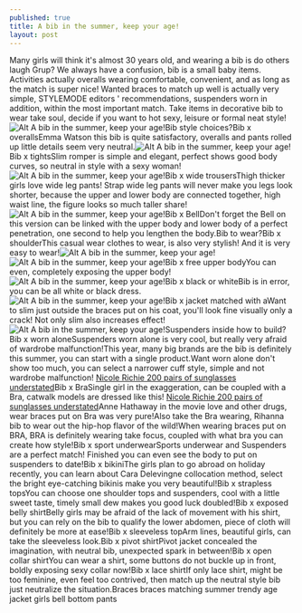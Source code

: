 ```yaml
---
published: true
title: A bib in the summer, keep your age!
layout: post
---
```

Many girls will think it\'s almost 30 years old, and wearing a bib is do others laugh Grup? We always have a confusion, bib is a small baby items. Activities actually overalls wearing comfortable, convenient, and as long as the match is super nice! Wanted braces to match up well is actually very simple, STYLEMODE editors \' recommendations, suspenders worn in addition, within the most important match. Take items in decorative bib to wear take soul, decide if you want to hot sexy, leisure or formal neat style!![Alt A bib in the summer, keep your age!](https://c2.staticflickr.com/8/7496/27321554442_5b5a6520dc_b.jpg)Bib style choices?Bib x overallsEmma Watson this bib is quite satisfactory, overalls and pants rolled up little details seem very neutral.![Alt A bib in the summer, keep your age!](https://c2.staticflickr.com/8/7374/27385905126_280a7c9b53_z.jpg)Bib x tightsSlim romper is simple and elegant, perfect shows good body curves, so neutral in style with a sexy woman!![Alt A bib in the summer, keep your age!](https://c2.staticflickr.com/8/7554/27143919110_78eed44454_z.jpg)Bib x wide trousersThigh thicker girls love wide leg pants! Strap wide leg pants will never make you legs look shorter, because the upper and lower body are connected together, high waist line, the figure looks so much taller share!![Alt A bib in the summer, keep your age!](https://c2.staticflickr.com/8/7293/26811289434_8448dd35f3_z.jpg)Bib x BellDon\'t forget the Bell on this version can be linked with the upper body and lower body of a perfect penetration, one second to help you lengthen the body.Bib to wear?Bib x shoulderThis casual wear clothes to wear, is also very stylish! And it is very easy to wear!![Alt A bib in the summer, keep your age!](https://c2.staticflickr.com/8/7159/27143934460_2a0df22c56_z.jpg)![Alt A bib in the summer, keep your age!](https://c2.staticflickr.com/8/7310/27321594472_acd0e3b07d_z.jpg)Bib x free upper bodyYou can even, completely exposing the upper body!![Alt A bib in the summer, keep your age!](https://c2.staticflickr.com/8/7211/27385937866_778b89a526_z.jpg)Bib x black or whiteBib is in error, you can be all white or black dress.![Alt A bib in the summer, keep your age!](https://c2.staticflickr.com/8/7170/27143959960_407e62ded5_z.jpg)Bib x jacket matched with aWant to slim just outside the braces put on his coat, you\'ll look fine visually only a crack! Not only slim also increases effect!![Alt A bib in the summer, keep your age!](https://c2.staticflickr.com/8/7075/27419997425_647298d8e5_b.jpg)Suspenders inside how to build?Bib x worn aloneSuspenders worn alone is very cool, but really very afraid of wardrobe malfunction!This year, many big brands are the bib is definitely this summer, you can start with a single product.Want worn alone don\'t show too much, you can select a narrower cuff style, simple and not wardrobe malfunction! [Nicole Richie 200 pairs of sunglasses understated](http://www.faybag.com/2016/03/31/nicole-richie-200-pairs-of-sunglasses-understated-street-by-number/)Bib x BraSingle girl in the exaggeration, can be coupled with a Bra, catwalk models are dressed like this! [Nicole Richie 200 pairs of sunglasses understated](http://www.faybag.com/2016/03/31/nicole-richie-200-pairs-of-sunglasses-understated-street-by-number/)Anne Hathaway in the movie love and other drugs, wear braces put on Bra was very pure!Also take the Bra wearing, Rihanna bib to wear out the hip-hop flavor of the wild!When wearing braces put on BRA, BRA is definitely wearing take focus, coupled with what bra you can create how style!Bib x sport underwearSports underwear and Suspenders are a perfect match! Finished you can even see the body to put on suspenders to date!Bib x bikiniThe girls plan to go abroad on holiday recently, you can learn about Cara Delevingne collocation method, select the bright eye-catching bikinis make you very beautiful!Bib x strapless topsYou can choose one shoulder tops and suspenders, cool with a little sweet taste, timely small dew makes you good luck doubled!Bib x exposed belly shirtBelly girls may be afraid of the lack of movement with his shirt, but you can rely on the bib to qualify the lower abdomen, piece of cloth will definitely be more at ease!Bib x sleeveless topArm lines, beautiful girls, can take the sleeveless look.Bib x pivot shirtPivot jacket concealed the imagination, with neutral bib, unexpected spark in between!Bib x open collar shirtYou can wear a shirt, some buttons do not buckle up in front, boldly exposing sexy collar now!Bib x lace shirtIf only lace shirt, might be too feminine, even feel too contrived, then match up the neutral style bib just neutralize the situation.Braces braces matching summer trendy age jacket girls bell bottom pants